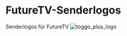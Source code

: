 # FutureTV-Senderlogos
Senderlogos für FutureTV
![toggo_plus_logo](https://cloud.githubusercontent.com/assets/28037679/25422699/05bf3b08-2a62-11e7-9d1d-d68aea142ced.jpg)
